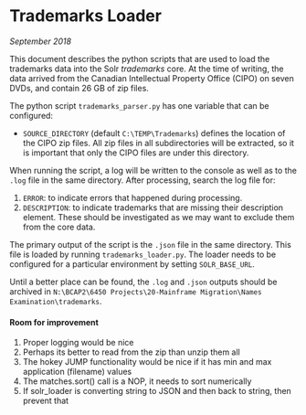 # Trademarks Loader

_September 2018_

This document describes the python scripts that are used to load the trademarks data into the Solr _trademarks_ core. At
the time of writing, the data arrived from the Canadian Intellectual Property Office (CIPO) on seven DVDs, and contain
26 GB of zip files.

The python script `trademarks_parser.py` has one variable that can be configured:

 - `SOURCE_DIRECTORY` (default `C:\TEMP\Trademarks`) defines the location of the CIPO zip files. All zip files in all
   subdirectories will be extracted, so it is important that only the CIPO files are under this directory.

When running the script, a log will be written to the console as well as to the `.log` file in the same directory. After
processing, search the log file for:
1. `ERROR`: to indicate errors that happened during processing.
1. `DESCRIPTION`: to indicate trademarks that are missing their description element. These should be investigated as
   we may want to exclude them from the core data.

The primary output of the script is the `.json` file in the same directory. This file is loaded by running
`trademarks_loader.py`. The loader needs to be configured for a particular environment by setting `SOLR_BASE_URL`.

Until a better place can be found, the `.log` and `.json` outputs should be archived in
`N:\BCAP2\6450 Projects\20-Mainframe Migration\Names Examination\trademarks`.

#### Room for improvement
1. Proper logging would be nice
1. Perhaps its better to read from the zip than unzip them all
1. The hokey JUMP functionality would be nice if it has min and max application (filename) values
1. The matches.sort() call is a NOP, it needs to sort numerically
1. If solr_loader is converting string to JSON and then back to string, then prevent that
